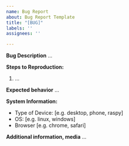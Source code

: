 ```yaml
---
name: Bug Report
about: Bug Report Template
title: "[BUG]"
labels: ''
assignees: ''

---
```


**Bug Description**
...

**Steps to Reproduction:**
1. ...

**Expected behavior**
...

**System Information:**
- Type of Device: [e.g. desktop, phone, raspy]
- OS: [e.g. linux, windows]
 - Browser [e.g. chrome, safari]

**Additional information, media**
...
